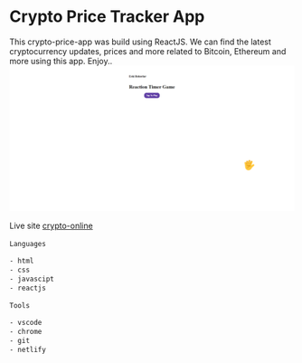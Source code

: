# Crypto Price Tracker App

This crypto-price-app was build using ReactJS. We can find the latest cryptocurrency updates, prices and more related to Bitcoin, Ethereum and more using this app. Enjoy.. 
![alt text](https://raw.githubusercontent.com/ByAxios/vue-reaction-timer/master/screenshot.png)

Live site [crypto-online](https://crypto-online.netlify.app/)

`Languages`
```
- html
- css
- javascipt
- reactjs
```

`Tools`
```
- vscode
- chrome
- git
- netlify
```
